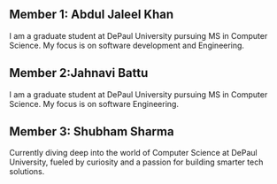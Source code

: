 ## Member 1: Abdul Jaleel Khan
I am a graduate student at DePaul University pursuing MS in Computer Science. My focus is on software development and Engineering.

## Member 2:Jahnavi Battu
I am a graduate student at DePaul University pursuing MS in Computer Science. My focus is on software Engineering.

## Member 3: Shubham Sharma
Currently diving deep into the world of Computer Science at DePaul University, fueled by curiosity and a passion for building smarter tech solutions.














